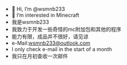 - 👋 Hi, I’m @wsmnb233
- 👀 I’m interested in Minecraft
- 我是wsmnb233
- 我致力于开发一些奇怪的mc附加包和其他的程序
- 能力有限，成品并不很好，请见谅
- e-Mail:wsmnb233@outlook.com
- I only check e-mail in the start of a month
- 我只在月初查收一次邮件

<!---
wsmnb233/wsmnb233 is a ✨ special ✨ repository because its `README.md` (this file) appears on your GitHub profile.
You can click the Preview link to take a look at your changes.
--->
